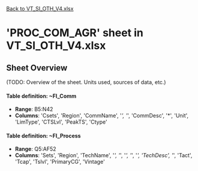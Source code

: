 [Back to VT_SI_OTH_V4.xlsx](README.md)

# 'PROC_COM_AGR' sheet in VT_SI_OTH_V4.xlsx

## Sheet Overview

(TODO: Overview of the sheet. Units used, sources of data, etc.)

#### Table definition: ~FI_Comm
- **Range**: B5:N42
- **Columns**: 'Csets', 'Region', 'CommName', '*', '*', 'CommDesc', '*', 'Unit', 'LimType', 'CTSLvl', 'PeakTS', 'Ctype'

#### Table definition: ~FI_Process
- **Range**: Q5:AF52
- **Columns**: 'Sets', 'Region', 'TechName', '*', '*', '*', '*', '*', 'TechDesc', '*', 'Tact', 'Tcap', 'Tslvl', 'PrimaryCG', 'Vintage'

